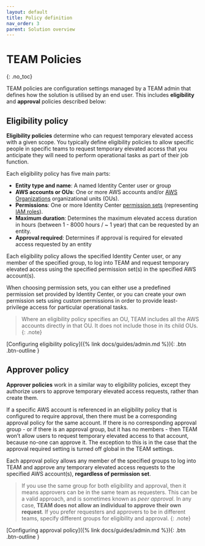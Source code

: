 ```yaml
---
layout: default
title: Policy definition
nav_order: 3
parent: Solution overview
---
```

# TEAM Policies

{: .no_toc}

TEAM policies are configuration settings managed by a TEAM admin that defines how the solution is utilised by an end user. This includes **eligibility** and **approval** policies described below:

## Eligibility policy

**Eligibility policies** determine who can request temporary elevated access with a given scope. You typically define eligibility policies to allow specific people in specific teams to request temporary elevated access that you anticipate they will need to perform operational tasks as part of their job function.

Each eligibility policy has five main parts:

- **Entity type and name**: A named Identity Center user or group
- **AWS accounts or OUs**: One or more AWS accounts and/or [AWS Organizations](https://docs.aws.amazon.com/organizations/) organizational units (OUs).
- **Permissions**: One or more Identity Center [permission sets](https://docs.aws.amazon.com/singlesignon/latest/userguide/permissionsetsconcept.html) (representing [IAM roles](https://docs.aws.amazon.com/IAM/latest/UserGuide/id_roles.html)).
- **Maximum duration**: Determines the maximum elevated access duration in hours (between 1 - 8000 hours / ~ 1 year) that can be requested by an entity.
- **Approval required**: Determines if approval is required for elevated access requested by an entity

Each eligibility policy allows the specified Identity Center user, or any member of the specified group, to log into TEAM and request temporary elevated access using the specified permission set(s) in the specified AWS account(s).

When choosing permission sets, you can either use a predefined permission set provided by Identity Center, or you can create your own permission sets using custom permissions in order to provide least-privilege access for particular operational tasks.

> Where an eligibility policy specifies an OU, TEAM includes all the AWS accounts directly in that OU. It does not include those in its child OUs.
{: .note}

[Configuring eligibility policy]({% link docs/guides/admin.md %}){: .btn .btn-outline }

## Approver policy

**Approver policies** work in a similar way to eligibility policies, except they authorize users to approve temporary elevated access requests, rather than create them.

If a specific AWS account is referenced in an eligibility policy that is configured to require approval, then there must be a corresponding approval policy for the same account. If there is no corresponding approval group - or if there is an approval group, but it has no members - then TEAM won’t allow users to request temporary elevated access to that account, because no-one can approve it. The exception to this is in the case that the approval required setting is turned off global in the TEAM settings.

Each approval policy allows any member of the specified groups to log into TEAM and approve any temporary elevated access requests to the specified AWS account(s), **regardless of permission set**.

> If you use the same group for both eligibility and approval, then it means approvers can be in the same team as requesters. This can be a valid approach, and is sometimes known as *peer approval*. In any case, **TEAM does not allow an individual to approve their own request**. If you prefer requesters and approvers to be in different teams, specify different groups for eligibility and approval.
{: .note}

[Configuring approval policy]({% link docs/guides/admin.md %}){: .btn .btn-outline }